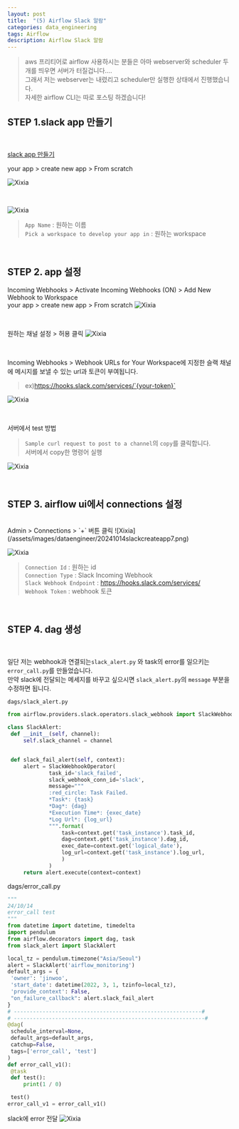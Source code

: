 ```yaml
---
layout: post
title:  "(5) Airflow Slack 알람"
categories: data_engineering
tags: Airflow
description: Airflow Slack 알람
---
```

> aws 프리티어로 airflow 사용하시는 분들은 아마 webserver와 scheduler 두 개를 띄우면 서버가 터질겁니다.... <br>
> 그래서 저는 webserver는 내렸리고 scheduler만 실행한 상태에서 진행했습니다. <br>
> 자세한 airflow CLI는 따로 포스팅 하겠습니다!


<h2>
    <span class = "jjw_h2_style">STEP 1.slack app 만들기 </span>
</h2>
<br>

[slack app 만들기](https://api.slack.com/apps)

your app > create new app > From scratch

![Xixia](/assets/images/dataengineer/20241014slackcreateapp1.png)

<br>

![Xixia](/assets/images/dataengineer/20241014slackcreateapp2.png)
>`App Name` : 원하는 이름 <br>
> `Pick a workspace to develop your app in` : 원하는 workspace

<br>

<h2>
    <span class = "jjw_h2_style">STEP 2. app 설정 </span>
</h2>

Incoming Webhooks > Activate Incoming Webhooks (ON) > Add New Webhook to Workspace
<br>
your app > create new app > From scratch
![Xixia](/assets/images/dataengineer/20241014slackcreateapp3.png)

<br>

원하는 채널 설정 > 허용 클릭
![Xixia](/assets/images/dataengineer/20241014slackcreateapp4.png)


<br>

Incoming Webhooks > Webhook URLs for Your Workspace에 지정한 슬랙 채널에 메시지를 보낼 수 있는 url과 토큰이 부여됩니다. <br>
> ex)https://hooks.slack.com/services/`{your-token}` 

![Xixia](/assets/images/dataengineer/20241014slackcreateapp5.png)

<br>

서버에서 test 방법
> `Sample curl request to post to a channel`의 `copy`를 클릭합니다. <br>
> 서버에서 copy한 명령어 실행

![Xixia](/assets/images/dataengineer/20241014slackcreateapp6.png)

<br>

<h2>
    <span class = "jjw_h2_style">STEP 3. airflow ui에서 connections 설정 </span>
</h2>
<br>
Admin > Connections > `+` 버튼 클릭
![Xixia](/assets/images/dataengineer/20241014slackcreateapp7.png)

<br>

![Xixia](/assets/images/dataengineer/20241014slackcreateapp8.png)
> `Connection Id` : 원하는 id <br>
> `Connection Type` : Slack Incoming Webhook <br>
> `Slack Webhook Endpoint` : https://hooks.slack.com/services/ <br>
> `Webhook Token` : webhook 토큰

<br>

<h2>
    <span class = "jjw_h2_style">STEP 4. dag 생성 </span>
</h2>

<br>

일단 저는 webhook과 연결되는`slack_alert.py` 와 task의 error를 일으키는 `error_call.py`를 만들었습니다. <br>
만약 slack에 전달되는 메세지를 바꾸고 싶으시면 `slack_alert.py`의 `message` 부분을 수정하면 됩니다.


`dags/slack_alert.py`
~~~python
from airflow.providers.slack.operators.slack_webhook import SlackWebhookOperator

class SlackAlert:
 def __init__(self, channel):
     self.slack_channel = channel


 def slack_fail_alert(self, context):
     alert = SlackWebhookOperator(
             task_id='slack_failed',
             slack_webhook_conn_id='slack',
             message="""
             :red_circle: Task Failed.
             *Task*: {task}
             *Dag*: {dag}
             *Execution Time*: {exec_date}
             *Log Url*: {log_url}
             """.format(
                 task=context.get('task_instance').task_id,
                 dag=context.get('task_instance').dag_id,
                 exec_date=context.get('logical_date'),
                 log_url=context.get('task_instance').log_url,
                 )
             )
     return alert.execute(context=context)

~~~

dags/error_call.py
~~~python
"""
24/10/14
error_call test
"""
from datetime import datetime, timedelta
import pendulum
from airflow.decorators import dag, task
from slack_alert import SlackAlert

local_tz = pendulum.timezone("Asia/Seoul")
alert = SlackAlert('airflow_monitoring')
default_args = {
 'owner': 'jinwoo',
 'start_date': datetime(2022, 3, 1, tzinfo=local_tz),
 'provide_context': False,
 "on_failure_callback": alert.slack_fail_alert
}
# -----------------------------------------------------------#
# ------------------------------------------------------------#
@dag(
 schedule_interval=None,
 default_args=default_args,
 catchup=False,
 tags=['error_call', 'test']
)
def error_call_v1():
 @task
 def test():
     print(1 / 0)

 test()
error_call_v1 = error_call_v1()

~~~

slack에 error 전달
![Xixia](/assets/images/dataengineer/20241014slackcreateapp9.png)